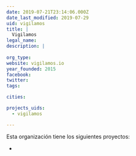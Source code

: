 ```yaml
---
date: 2019-07-21T23:14:06.000Z
date_last_modified: 2019-07-29
uid: vigilamos
title: |
  Vigilamos
legal_name: 
description: |
  
org_type: 
website: vigilamos.io
year_founded: 2015
facebook: 
twitter: 
tags:

cities: 

projects_uids:
  - vigilamos

---
```


Esta organización tiene los siguientes proyectos:

- [](/proyectos/vigilamos)
